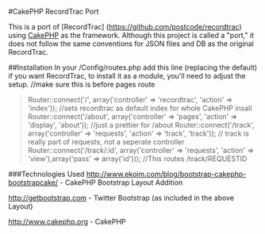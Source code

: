 #CakePHP RecordTrac Port

This is a port of [RecordTrac] (https://github.com/postcode/recordtrac) using [CakePHP](http://www.cakephp.org) as the framework. 
Although this project is called a "port," it does not follow the same conventions for JSON files and DB as the original RecordTrac.


##Installation 
In your /Config/routes.php add this line (replacing the default) if you want RecordTrac, to install it as a module, you'll need to adjust the setup.
//make sure this is before pages route
>Router::connect('/', array('controller' => 'recordtrac', 'action' => 'index')); //sets recordtrac as default index for whole CakePHP insall
>Router::connect('/about', array('controller' => 'pages', 'action' => 'display', 'about'));  //just a prettier for /about
>Router::connect('/track', array('controller' => 'requests', 'action' => 'track', 'track')); // track is really part of requests, not a seperate controller
>Router::connect('/track/:id', array('controller' => 'requests', 'action' => 'view'),array('pass' => array('id'))); //This routes /track/REQUESTID

###Technologies Used
http://www.ekoim.com/blog/bootstrap-cakephp-bootstrapcake/ - CakePHP Bootstrap Layout Addition

http://getbootstrap.com - Twitter Bootstrap (as included in the above Layout)

http://www.cakephp.org - CakePHP
